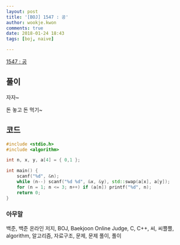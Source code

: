```yaml
---
layout: post
title: '[BOJ] 1547 : 공'
author: wookje.kwon
comments: true
date: 2018-01-24 18:43
tags: [boj, naive]

---
```


[1547 : 공](https://www.acmicpc.net/problem/1547)

## 풀이

자자~

돈 놓고 돈 먹기~

## 코드

```cpp
#include <stdio.h>
#include <algorithm>

int n, x, y, a[4] = { 0,1 };

int main() {
	scanf("%d", &n);
	while (n--) scanf("%d %d", &x, &y), std::swap(a[x], a[y]);
	for (n = 1; n <= 3; n++) if (a[n]) printf("%d", n);
	return 0;
}
```

### 아무말  
백준, 백준 온라인 저지, BOJ, Baekjoon Online Judge, C, C++, 씨, 씨쁠쁠, algorithm, 알고리즘, 자료구조, 문제, 문제 풀이, 풀이
